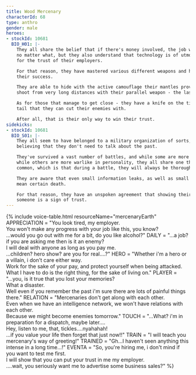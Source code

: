 ```yaml
---
title: Wood Mercenary
characterId: 68
type: anthro
gender: male
heroes:
- stockId: 10681
  BIO_H01: |-
    They all share the belief that if there's money involved, the job will be done
    no matter what, but they also understand that technology is of utmost importance
    for the trust of their employers.

    For that reason, they have mastered various different weapons and have earned
    their success.

    They are able to hide with the active camouflage their mantles provide, and
    shoot from very long distances with their parallel weapon - the laser rifle.

    As for those that manage to get close - they have a knife on the tip of their
    tail that they can cut their enemies with.

    After all, that is their only way to win their trust.
sidekicks:
- stockId: 10681
  BIO_S01: |-
    They all seem to have belonged to a military organization of sorts, albeit all
    believing that they don't need to talk about the past.

    They've survived a vast number of battles, and while some are more strategic
    while others are more warlike in personality, they all share one thing in
    common, which is that during a battle, they will always be thoroughly prepared.

    They are aware that even small information leaks, as well as small mistakes can
    mean certain death.

    For that reason, they have an unspoken agreement that showing their true face to
    someone is a sign of trust.
---
```


{% include voice-table.html resourceName="mercenaryEarth"
APPRECIATION = "You look tired, my employer.<br>You won't make any progress with your job like this, you know?<br>...would you go out with me for a bit, do you like alcohol?"
DAILY = "...a job? if you are asking me then is it an enemy?<br>I will deal with anyone as long as you pay me.<br>...children? hero show? are you for real....?"
HERO = "Whether i'm a hero or a villain, i don't care either way.<br>Work for the sake of your pay, and protect yourself when being attacked.<br>What I have to do is the right thing, for the sake of living on."
PLAYER = "...you, is it true that you lost your memories?<br>What a disaster.<br>Well even if you remember the past i'm sure there are lots of painful things there."
RELATION = "Mercenaries don't get along with each other.<br>Even when we have an intelligence network, we won't have relations with each other.<br>Because we might become enemies tomorrow."
TOUCH = "...What? i'm in preparation for a dispatch, maybe later....<br>Hey, listen to me, that, tickles....nyahahah!<br>...if you value your life then forget that just now!!"
TRAIN = "I will teach you mercenary's way of greeting!"
TRAINED = "Gh...I haven't seen anything this intense in a long time...!"
EVENTA = "So, you're hiring me, i don't mind if you want to test me first.<br>I will show that you can put your trust in me my employer.<br>....wait, you seriously want me to advertise some business sales?"
%}


